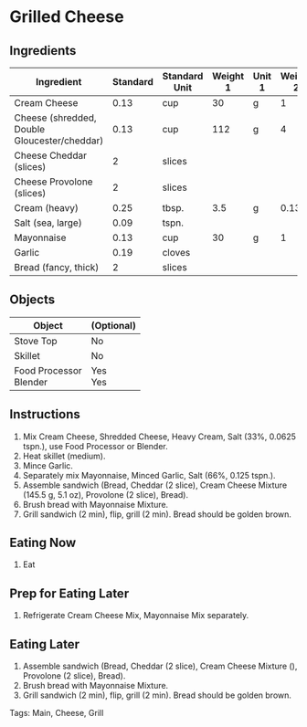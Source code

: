 # Grilled Cheese

## Ingredients

| Ingredient                                   | Standard | Standard Unit | Weight 1 | Unit 1 | Weight 2 | Unit 2 |
| -------------------------------------------- | -------- | ------------- | -------- | ------ | -------- | ------ |
| Cream Cheese                                 | 0.13     | cup           | 30       | g      | 1        | oz     |
| Cheese (shredded, Double Gloucester/cheddar) | 0.13     | cup           | 112      | g      | 4        | oz     |
| Cheese Cheddar (slices)                      | 2        | slices        |          |        |          |        |
| Cheese Provolone (slices)                    | 2        | slices        |          |        |          |        |
| Cream (heavy)                                | 0.25     | tbsp.         | 3.5      | g      | 0.13     | oz     |
| Salt (sea, large)                            | 0.09     | tspn.         |          |        |          |        |
| Mayonnaise                                   | 0.13     | cup           | 30       | g      | 1        | oz     |
| Garlic                                       | 0.19     | cloves        |          |        |          |        |
| Bread (fancy, thick)                         | 2        | slices        |          |        |          |        |


## Objects

| Object                      | (Optional)   |
| --------------------------- | ------------ |
| Stove Top                   | No           |
| Skillet                     | No           |
| Food Processor<br />Blender | Yes<br />Yes |


## Instructions

1. Mix Cream Cheese, Shredded Cheese, Heavy Cream, Salt (33%, 0.0625 tspn.), use Food Processor or Blender.
2. Heat skillet (medium).
3. Mince Garlic.
4. Separately mix Mayonnaise, Minced Garlic, Salt (66%, 0.125 tspn.).
5. Assemble sandwich (Bread, Cheddar (2 slice), Cream Cheese Mixture (145.5 g, 5.1 oz), Provolone (2 slice), Bread).
6. Brush bread with Mayonnaise Mixture.
7. Grill sandwich (2 min), flip, grill (2 min). Bread should be golden brown.

## Eating Now

1. Eat

## Prep for Eating Later

1. Refrigerate Cream Cheese Mix, Mayonnaise Mix separately.

## Eating Later

1. Assemble sandwich (Bread, Cheddar (2 slice), Cream Cheese Mixture (), Provolone (2 slice), Bread).
2. Brush bread with Mayonnaise Mixture.
3. Grill sandwich (2 min), flip, grill (2 min). Bread should be golden brown.

Tags: Main, Cheese, Grill